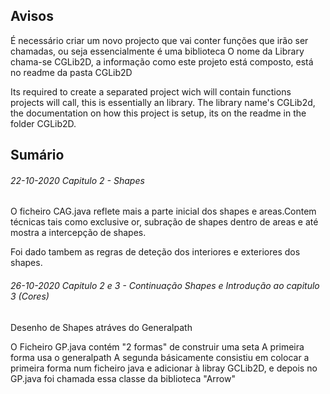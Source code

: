 
## Avisos

É necessário criar um novo projecto que vai conter funções que irão ser chamadas, ou seja essencialmente é uma biblioteca
O nome da Library chama-se CGLib2D, a informação como este projeto está composto, está no readme da pasta CGLib2D


Its required to create a separated project wich will contain functions projects will call, this is essentially an library.
The library name's CGLib2d, the documentation on how this project is setup, its on the readme in the folder CGLib2D.


## Sumário

###### 22-10-2020 Capitulo 2 - Shapes
O ficheiro CAG.java reflete mais a parte inicial dos shapes e areas.Contem técnicas tais como exclusive or, subração de shapes dentro de areas e até mostra a intercepção de shapes.

Foi dado tambem as regras de deteção dos interiores e exteriores dos shapes.

###### 26-10-2020 Capitulo 2 e 3 - Continuação Shapes e Introdução ao capitulo 3 (Cores)

Desenho de Shapes atráves do Generalpath

O Ficheiro GP.java contém "2 formas" de construir uma seta
A primeira forma usa o generalpath
A segunda básicamente consistiu em colocar a primeira forma num ficheiro java e adicionar à libray GCLib2D, e depois no GP.java foi chamada essa classe da biblioteca "Arrow"
